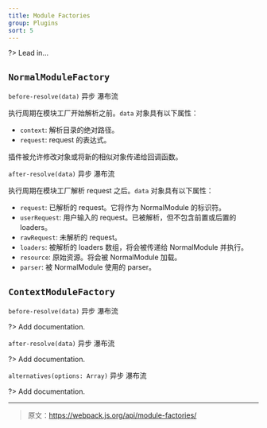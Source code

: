 ```yaml
---
title: Module Factories
group: Plugins
sort: 5
---
```


?> Lead in...

## `NormalModuleFactory`

`before-resolve(data)` 异步 瀑布流

执行周期在模块工厂开始解析之前。`data` 对象具有以下属性：

* `context`: 解析目录的绝对路径。
* `request`: request 的表达式。

插件被允许修改对象或将新的相似对象传递给回调函数。

`after-resolve(data)` 异步 瀑布流

执行周期在模块工厂解析 request 之后。`data` 对象具有以下属性：

* `request`: 已解析的 request。它将作为 NormalModule 的标识符。
* `userRequest`: 用户输入的 request。已被解析，但不包含前置或后置的 loaders。
* `rawRequest`: 未解析的 request。
* `loaders`: 被解析的 loaders 数组，将会被传递给 NormalModule 并执行。
* `resource`: 原始资源。将会被 NormalModule 加载。
* `parser`: 被 NormalModule 使用的 parser。


## `ContextModuleFactory`

`before-resolve(data)` 异步 瀑布流

?> Add documentation.

`after-resolve(data)` 异步 瀑布流

?> Add documentation.

`alternatives(options: Array)` 异步 瀑布流

?> Add documentation.

***

> 原文：https://webpack.js.org/api/module-factories/
